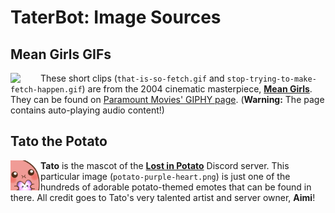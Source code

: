 # TaterBot: Image Sources

## Mean Girls GIFs

<picture>
<img align="left" src="https://user-images.githubusercontent.com/95021853/201454102-c9bcbbe5-943b-407a-99f0-82f8a635a0d4.png" width=48>
</picture>

These short clips (`that-is-so-fetch.gif` and
`stop-trying-to-make-fetch-happen.gif`) are from the 2004 cinematic masterpiece,
[**Mean Girls**](https://en.wikipedia.org/wiki/Mean_Girls). They can be found on
[Paramount Movies' GIPHY page](https://giphy.com/paramountmovies). (**Warning:**
The page contains auto-playing audio content!)

## Tato the Potato

<picture>
<img align="left" src="./potato-purple-heart.png" width=48>
</picture>

**Tato** is the mascot of the [**Lost in Potato**](https://discord.gg/tato)
Discord server. This particular image (`potato-purple-heart.png`) is just one of
the hundreds of adorable potato-themed emotes that can be found in there. All
credit goes to Tato's very talented artist and server owner, **Aimi**!
